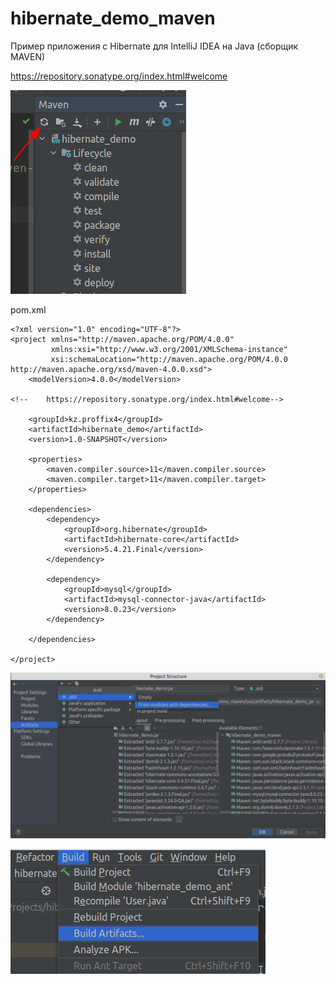 # hibernate_demo_maven
Пример приложения с Hibernate для IntelliJ IDEA на Java (сборщик MAVEN)

https://repository.sonatype.org/index.html#welcome

![screenshot](screenshot3.png)

pom.xml
```
<?xml version="1.0" encoding="UTF-8"?>
<project xmlns="http://maven.apache.org/POM/4.0.0"
         xmlns:xsi="http://www.w3.org/2001/XMLSchema-instance"
         xsi:schemaLocation="http://maven.apache.org/POM/4.0.0 http://maven.apache.org/xsd/maven-4.0.0.xsd">
    <modelVersion>4.0.0</modelVersion>

<!--    https://repository.sonatype.org/index.html#welcome-->

    <groupId>kz.proffix4</groupId>
    <artifactId>hibernate_demo</artifactId>
    <version>1.0-SNAPSHOT</version>

    <properties>
        <maven.compiler.source>11</maven.compiler.source>
        <maven.compiler.target>11</maven.compiler.target>
    </properties>

    <dependencies>
        <dependency>
            <groupId>org.hibernate</groupId>
            <artifactId>hibernate-core</artifactId>
            <version>5.4.21.Final</version>
        </dependency>

        <dependency>
            <groupId>mysql</groupId>
            <artifactId>mysql-connector-java</artifactId>
            <version>8.0.23</version>
        </dependency>

    </dependencies>

</project>
```

![screenshot](screenshot1.png)

![screenshot](screenshot2.png)

